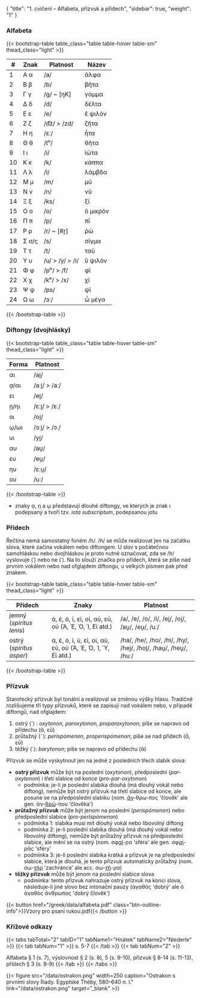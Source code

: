 {
"title": "1. cvičení – Alfabeta, přízvuk a přídech",
    "sidebar": true,
    "weight": "1"
}

### Alfabeta

{{< bootstrap-table table_class="table table-hover table-sm" thead_class="light" >}}

| #   | Znak  | Platnost        | Název    |
| --- | ----- | --------------- | -------- |
| 1   | Α α   | /a/             | ἄλφα     |
| 2   | Β β   | /b/             | βῆτα     |
| 3   | Γ γ   | /g/ ~ [ŋK]      | γάμμα    |
| 4   | Δ δ   | /d/             | δέλτα    |
| 5   | Ε ε   | /e/             | ἒ ψιλόν  |
| 6   | Ζ ζ   | /d͡z/ > /zd/    | ζῆτα     |
| 7   | Η η   | /ɛː/            | ἦτα      |
| 8   | Θ θ   | /tʰ/            | θῆτα     |
| 9   | Ι ι   | /i/             | ἰῶτα     |
| 10  | Κ κ   | /k/             | κάππα    |
| 11  | Λ λ   | /l/             | λάμβδα   |
| 12  | Μ μ   | /m/             | μῦ       |
| 13  | Ν ν   | /n/             | νῦ       |
| 14  | Ξ ξ   | /ks/            | ξῖ       |
| 15  | Ο ο   | /o/             | ὂ μικρόν |
| 16  | Π π   | /p/             | πῖ       |
| 17  | Ρ ρ   | /r/ ~ [#r̥]     | ῥῶ       |
| 18  | Σ σ/ς | /s/             | σῖγμα    |
| 19  | Τ τ   | /t/             | ταῦ      |
| 20  | Υ υ   | /u/ > /y/ > /i/ | ὒ ψιλόν  |
| 21  | Φ φ   | /pʰ/ > /f/      | φῖ       |
| 22  | Χ χ   | /kʰ/ > /x/      | χῖ       |
| 23  | Ψ ψ   | /ps/            | ψῖ       |
| 24  | Ω ω   | /ɔː/            | ὦ μέγα   |

{{< /bootstrap-table >}}

### Diftongy (dvojhlásky)

{{< bootstrap-table table_class="table table-hover table-sm" thead_class="light" >}}

| Forma | Platnost      |
| ----- | ------------- |
| αι    | /ai̯/         |
| ᾳ/αι  | /aːi̯/ > /aː/ |
| ει    | /ei̯/         |
| ῃ/ηι  | /ɛːi̯/ > /ɛː/ |
| οι    | /oi̯/         |
| ῳ/ωι  | /ɔːi̯/ > /ɔː/ |
| υι    | /yi̯/         |
| αυ    | /au̯/         |
| ευ    | /eu̯/         |
| ηυ    | /ɛːu̯/        |
| ου    | /uː/          |

{{< /bootstrap-table >}}

- znaky ᾳ, ῃ a ῳ představují dlouhé diftongy, ve kterých je znak ι podepsaný a tvoří tzv. *iota subscriptum*, podepsanou jotu

### Přídech

Řečtina nemá samostatný foném /h/. /h/ se může realizovat jen na začátku slova, které začína vokálem nebo diftongem. U slov s počátečnou samohláskou nebo dvojhláskou je proto nutné označovat, zda se /h/ vyslovuje (῾) nebo ne (᾿). Na to slouží značka pro přídech, která se píše nad prvním vokálem nebo nad ofglajdem diftongu, u velkých písmen pak před znakem. 

{{< bootstrap-table table_class="table table-hover table-sm" thead_class="light" >}}

| Přídech                  | Znaky                                                      | Platnost                                                            |
| ------------------------ | ---------------------------------------------------------- | ------------------------------------------------------------------- |
| jemný (*spiritus lenis*) | ἀ, ἐ, ὀ, ἰ, εἰ, οἰ, αὐ, εὐ, οὐ (Ἀ, Ἐ, Ὀ, Ἰ, Εἰ atd.)       | /a/, /e/, /o/, /i/, /ei̯/, /oi̯/, /au̯/, /eu̯/, /uː/                |
| ostrý (*spiritus asper*) | ἁ, ἑ, ὁ, ἱ, ὑ, εἱ, οἱ, αὑ, εὑ, οὑ (Ἁ, Ἑ, Ὁ, Ἱ, Ὑ, Εἱ atd.) | /ha/, /he/, /ho/, /hi/, /hy/, /hei̯/, /hoi̯/, /hau̯/, /heu̯/, /huː/ |

{{< /bootstrap-table >}}

### Přízvuk

Starořecký přízvuk byl tonální a realizoval se změnou výšky hlasu. Tradičně rozlišujeme tři typy přízvuků, které se zapisují nad vokálem nebo, v případě diftongů, nad ofglajdem: 

1. ostrý (´) : *oxytonon, paroxytonon, proparoxytonon*; píše se napravo od přídechu (ἄ, εὔ)
2. průtažný (˜): *perispómenon, properispómenon*; píše se nad přídech (ἆ, εὖ)
3. těžký (`): *barytonon*; píše se napravo od přídechu (ἃ)

Přízvuk se může vyskytnout jen na jedné z posledních třech slabik slova:

- **ostrý přízvuk** může být na poslední (*oxytonon*), předposlední (*par-oxytonon*) i třetí slabice od konce (*pro-par-oxytonon*)
  - podmínka: je-li je poslední slabika dlouhá (má dlouhý vokál nebo diftong), nemůže být ostrý přízvuk na třetí slabice od konce, ale posune se na předposlední slabiku (nom. <u>ἄν</u>-θρω-πος 'člověk' ale gen. ἀν-<u>θρώ</u>-που 'člověka')
- **průtažný přízvuk** může být jenom na poslední (*perispómenon*) nebo předposlední slabice (*pro-perispómenon*)
  - podmínka 1: slabika musí mít dlouhý vokál nebo libovolný diftong
  - podmínka 2: je-li poslední slabika dlouhá (má dlouhý vokál nebo libovolný diftong), nemůže být průtažný přízvuk na předposlední slabice, ale mění se na ostrý (nom. σφ<u>αῖ</u>-ρα 'sféra' ale gen. σφ<u>αί</u>-ρᾱς 'sféry'
  - podmínka 3: je-li poslední slabika krátká a přízvuk je na předposlední slabice, která je dlouhá, je tento přízvuk automaticky průtažný (nom. σω-<u>τήρ</u> 'zachránce' ale acc. σω-<u>τῆ</u>-ρα)
- **těžký přízvuk** může být jenom na poslední slabice slova
  - podmínka: tento přízvuk nahrazuje ostrý přízvuk na konci slova, následuje-li jiné slovo bez intonační pauzy (ἀγαθός 'dobrý' ale ὁ ἀγαθὸς ἄνθρωπος 'dobrý člověk')

{{< button href="/greek/data/alfabeta.pdf" class="btn-outline-info">}}Vzory pro psaní rukou.pdf{{< /button >}}

### Křížové odkazy

{{< tabs tabTotal="2" tabID="1" tabName1="Hnátek" tabName2="Niederle" >}}
{{< tab tabNum="1" >}}
s. 5-7 
{{< /tab >}}
{{< tab tabNum="2" >}}

Alfabeta § 1 (s. 7), výslovnost § 2 (s. 8), 5 (s. 9-10), přízvuk § 8-14 (s. 11-13), přídech § 3 (s. 8-9)
{{< /tab >}}
{{< /tabs >}}

{{< figure src="/data/ostrakon.png" width=250 caption="Ostrakon s prvními slovy Íliady. Egyptské Théby, 580–640 n. l." link="/data/ostrakon.png" target=”_blank” >}}
